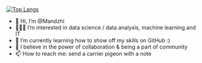 [![Top Langs](https://github-readme-stats.vercel.app/api/top-langs/?username=Mandzhi&layout=donut)](https://github.com/anuraghazra/github-readme-stats)

- 👋 Hi, I’m @Mandzhi
- 👩🏻‍💻 I’m interested in data science / data analysis, machine learning and IT
- 🌱 I’m currently learning how to show off my skills on GitHub :)
- 💞️ I believe in the power of collaboration & being a part of community
- 📫 How to reach me: send a carrier pigeon with a note
